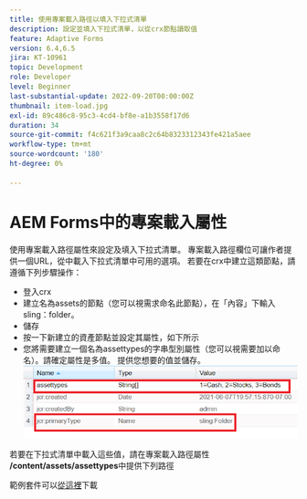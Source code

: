 ```yaml
---
title: 使用專案載入路徑以填入下拉式清單
description: 設定並填入下拉式清單，以從crx節點讀取值
feature: Adaptive Forms
version: 6.4,6.5
jira: KT-10961
topic: Development
role: Developer
level: Beginner
last-substantial-update: 2022-09-20T00:00:00Z
thumbnail: item-load.jpg
exl-id: 89c486c8-95c3-4cd4-bf8e-a1b3558f17d6
duration: 34
source-git-commit: f4c621f3a9caa8c2c64b8323312343fe421a5aee
workflow-type: tm+mt
source-wordcount: '180'
ht-degree: 0%

---
```


# AEM Forms中的專案載入屬性

使用專案載入路徑屬性來設定及填入下拉式清單。
專案載入路徑欄位可讓作者提供一個URL，從中載入下拉式清單中可用的選項。
若要在crx中建立這類節點，請遵循下列步驟操作：
* 登入crx
* 建立名為assets的節點（您可以視需求命名此節點），在「內容」下輸入sling：folder。
* 儲存
* 按一下新建立的資產節點並設定其屬性，如下所示
* 您將需要建立一個名為assettypes的字串型別屬性（您可以視需要加以命名）。請確定屬性是多值。 提供您想要的值並儲存。
  ![專案載入路徑](assets/item-load-path-crx.png)

若要在下拉式清單中載入這些值，請在專案載入路徑屬性&#x200B;**/content/assets/assettypes**&#x200B;中提供下列路徑

範例套件可以[從這裡](assets/item-load-path-package.zip)下載
